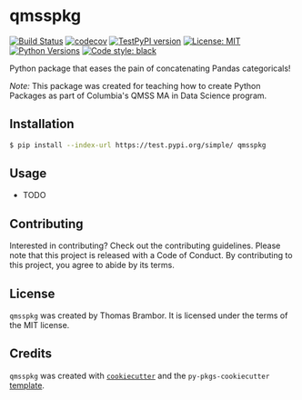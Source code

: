 # qmsspkg

[![Build Status](https://github.com/tbrambor/qmssspkg/actions/workflows/ci-cd.yml/badge.svg)](https://github.com/tbrambor/qmssspkg/actions/workflows/ci-cd.yml)
[![codecov](https://codecov.io/github/tbrambor/qmssspkg/graph/badge.svg?token=NOJHOY9D2X)](https://codecov.io/github/tbrambor/qmssspkg)
[![TestPyPI version](https://img.shields.io/badge/dynamic/json?label=TestPyPI&query=info.version&url=https://test.pypi.org/pypi/qmsspkg/json)](https://test.pypi.org/project/qmsspkg/)
[![License: MIT](https://img.shields.io/badge/License-MIT-yellow.svg)](https://opensource.org/licenses/MIT)
[![Python Versions](https://img.shields.io/badge/dynamic/json?label=Python&query=info.requires_python&url=https://test.pypi.org/pypi/qmsspkg/json)](https://test.pypi.org/project/qmsspkg/)
[![Code style: black](https://img.shields.io/badge/code%20style-black-000000.svg)](https://github.com/psf/black)

Python package that eases the pain of concatenating Pandas categoricals!

_Note:_ This package was created for teaching how to create Python Packages as part of Columbia's QMSS MA in Data Science program.

## Installation

```bash
$ pip install --index-url https://test.pypi.org/simple/ qmsspkg
```

## Usage

- TODO

## Contributing

Interested in contributing? Check out the contributing guidelines. Please note that this project is released with a Code of Conduct. By contributing to this project, you agree to abide by its terms.

## License

`qmsspkg` was created by Thomas Brambor. It is licensed under the terms of the MIT license.

## Credits

`qmsspkg` was created with [`cookiecutter`](https://cookiecutter.readthedocs.io/en/latest/) and the `py-pkgs-cookiecutter` [template](https://github.com/py-pkgs/py-pkgs-cookiecutter).
